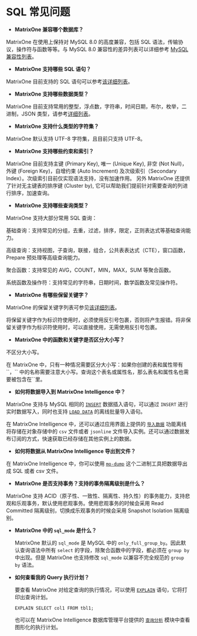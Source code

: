# **SQL 常见问题**

* **MatrixOne 兼容哪个数据库？**

MatrixOne 在使用上保持对 MySQL 8.0 的高度兼容，包括 SQL 语法，传输协议，操作符与函数等等。与 MySQL 8.0 兼容性的差异列表可以详细参考 [MySQL 兼容性列表](../Overview/mysql-compatibility.md)。

* **MatrixOne 支持哪些 SQL 语句？**

MatrixOne 目前支持的 SQL 语句可以参考[该详细列表](../Reference/SQL-Reference/SQL-Type.md)。

* **MatrixOne 支持哪些数据类型？**

MatrixOne 目前支持常用的整型，浮点数，字符串，时间日期，布尔，枚举，二进制，JSON 类型，请参考[详细列表](../Reference/Data-Types/data-types.md)。

* **MatrixOne 支持什么类型的字符集？**

MatrixOne 默认支持 UTF-8 字符集，且目前只支持 UTF-8。

* **MatrixOne 支持哪些约束和索引？**

MatrixOne 目前支持主键 (Primary Key), 唯一 (Unique Key), 非空 (Not Null)，外键 (Foreign Key)，自增约束 (Auto Increment) 及次级索引（Secondary Index）。次级索引目前仅实现语法支持，没有加速作用。
另外 MatrixOne 还提供了针对无主键表的排序键 (Cluster by), 它可以帮助我们提前针对需要查询的列进行排序，加速查询。

* **MatrixOne 支持哪些查询类型？**

MatrixOne 支持大部分常用 SQL 查询：

基础查询：支持常见的分组，去重，过滤，排序，限定，正则表达式等基础查询能力。

高级查询：支持视图，子查询，联接，组合，公共表表达式（CTE），窗口函数，Prepare 预处理等高级查询能力。

聚合函数：支持常见的 AVG，COUNT，MIN，MAX，SUM 等聚合函数。

系统函数及操作符：支持常见的字符串，日期时间，数学函数及常见操作符。

* **MatrixOne 有哪些保留关键字？**

MatrixOne 的保留关键字列表可参见[该详细列表](../Reference/Language-Structure/keywords.md)。

将保留关键字作为标识符使用时，必须使用反引号包裹，否则将产生报错。将非保留关键字作为标识符使用时，可以直接使用，无需使用反引号包裹。

* **MatrixOne 中的函数和关键字是否区分大小写？**

不区分大小写。

在 MatrixOne 中，只有一种情况需要区分大小写：如果你创建的表和属性带有 \`\`，\`\` 中的名称需要注意大小写。查询这个表名或属性名，那么表名和属性名也需要被包含在\`\`里。

* **如何将数据导入到 MatrixOne Intelligence 中？**

MatrixOne 支持与 MySQL 相同的 [`INSERT`](../App-Develop/import-data/insert-data.md) 数据插入语句，可以通过 `INSERT` 进行实时数据写入，同时也支持 [`LOAD DATA`](../App-Develop/import-data/bulk-load/bulk-load-overview.md) 的离线批量导入语句。

在 MatrixOne Intelligence 中，还可以通过应用界面上提供的 [`导入数据`](../App-Develop/import-data/bulk-load/load-s3.md) 功能离线将存储在对象存储中的 `csv` 文件或者 `jsonline` 文件导入实例。还可以通过数据发布订阅的方式，快速获取已经存储在其他实例上的数据。

* **如何将数据从 MatrixOne Intelligence 导出到文件？**

在 MatrixOne Intelligence 中，你可以使用 [`mo-dump`](../App-Develop/export-data/modump.md) 这个二进制工具把数据导出成 SQL 或者 csv 文件。

* **MatrixOne 是否支持事务？支持的事务隔离级别是什么？**

MatrixOne 支持 ACID（原子性、一致性、隔离性、持久性）的事务能力，支持悲观和乐观事务，默认使用悲观事务。使用悲观事务的时候会采用 Read Committed 隔离级别，切换成乐观事务的时候会采用 Snapshot Isolation 隔离级别。

* **MatrixOne 中的 `sql_mode` 是什么？**

  MatrixOne 默认的 `sql_mode` 是 MySQL 中的 `only_full_group_by`。因此默认查询语法中所有 `select` 的字段，除聚合函数中的字段，都必须在 `group by` 中出现。但是 MatrixOne 也支持修改 `sql_mode` 以兼容不完全规范的 `group by` 语法。

* **如何查看我的 Query 执行计划？**

  要查看 MatrixOne 对给定查询的执行情况，可以使用 [`EXPLAIN`](../Reference/SQL-Reference/Other/Explain/explain.md) 语句，它将打印出查询计划。

  ```
  EXPLAIN SELECT col1 FROM tbl1;
  ```

  也可以在 MatrixOne Intelligence 数据库管理平台提供的 [`查询分析`](../Data-Explore/query-anlysis/query_profile.md) 模块中查看图形化的执行计划。
